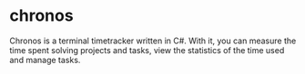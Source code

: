 # chronos
Chronos is a terminal timetracker written in C#. With it, you can measure the time spent solving projects and tasks, view the statistics of the time used and manage tasks.

